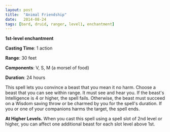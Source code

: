 ```yaml
---
layout: post
title:  "Animal Friendship"
date:   2014-08-24
tags: [bard, druid, ranger, level1, enchantment]
---
```


**1st-level enchantment**

**Casting Time**: 1 action

**Range**: 30 feet

**Components**: V, S, M (a morsel of food)

**Duration**: 24 hours

This spell lets you convince a beast that you mean it no harm. Choose a beast that you can see within range. It must see and hear you. If the beast's Intelligence is 4 or higher, the spell fails. Otherwise, the beast must succeed on a Wisdom saving throw or be charmed by you for the spell's duration. If you or one of your companions harms the target, the spell ends.

**At Higher Levels.** When you cast this spell using a spell slot of 2nd level or higher, you can affect one additional beast for each slot level above 1st.
